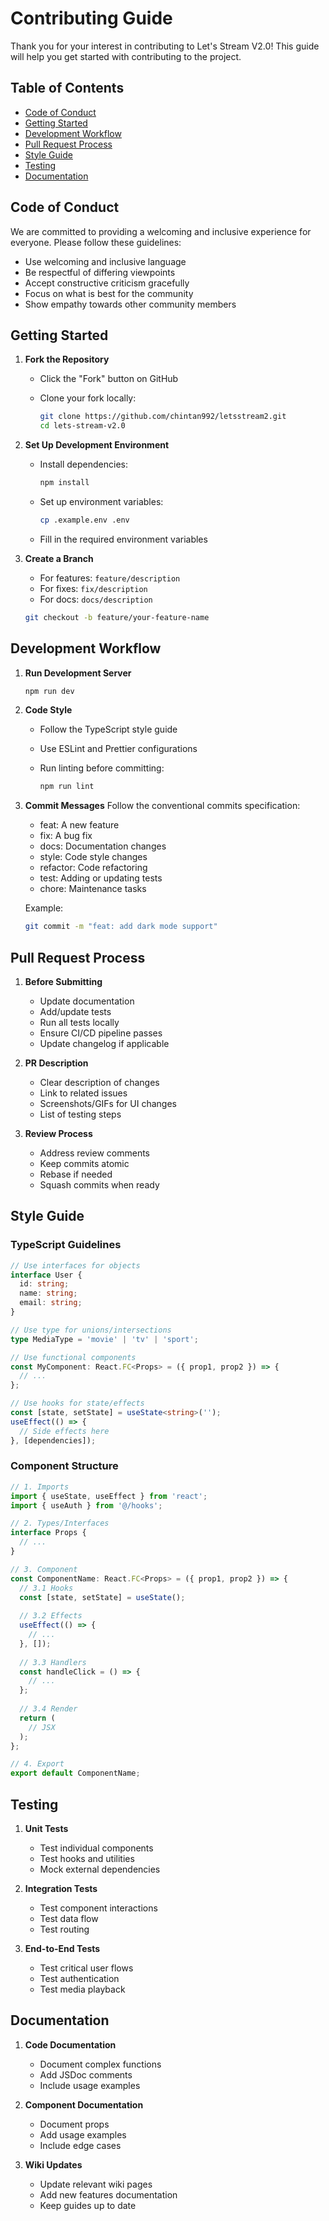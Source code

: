 
# Contributing Guide

Thank you for your interest in contributing to Let's Stream V2.0! This guide will help you get started with contributing to the project.

## Table of Contents

- [Code of Conduct](#code-of-conduct)
- [Getting Started](#getting-started)
- [Development Workflow](#development-workflow)
- [Pull Request Process](#pull-request-process)
- [Style Guide](#style-guide)
- [Testing](#testing)
- [Documentation](#documentation)

## Code of Conduct

We are committed to providing a welcoming and inclusive experience for everyone. Please follow these guidelines:

- Use welcoming and inclusive language
- Be respectful of differing viewpoints
- Accept constructive criticism gracefully
- Focus on what is best for the community
- Show empathy towards other community members

## Getting Started

1. **Fork the Repository**
   - Click the "Fork" button on GitHub
   - Clone your fork locally:

     ```bash
     git clone https://github.com/chintan992/letsstream2.git
     cd lets-stream-v2.0
     ```

2. **Set Up Development Environment**
   - Install dependencies:

     ```bash
     npm install
     ```

   - Set up environment variables:

     ```bash
     cp .example.env .env
     ```

   - Fill in the required environment variables

3. **Create a Branch**
   - For features: `feature/description`
   - For fixes: `fix/description`
   - For docs: `docs/description`

   ```bash
   git checkout -b feature/your-feature-name
   ```

## Development Workflow

1. **Run Development Server**

   ```bash
   npm run dev
   ```

2. **Code Style**
   - Follow the TypeScript style guide
   - Use ESLint and Prettier configurations
   - Run linting before committing:

     ```bash
     npm run lint
     ```

3. **Commit Messages**
   Follow the conventional commits specification:
   - feat: A new feature
   - fix: A bug fix
   - docs: Documentation changes
   - style: Code style changes
   - refactor: Code refactoring
   - test: Adding or updating tests
   - chore: Maintenance tasks

   Example:

   ```bash
   git commit -m "feat: add dark mode support"
   ```

## Pull Request Process

1. **Before Submitting**
   - Update documentation
   - Add/update tests
   - Run all tests locally
   - Ensure CI/CD pipeline passes
   - Update changelog if applicable

2. **PR Description**
   - Clear description of changes
   - Link to related issues
   - Screenshots/GIFs for UI changes
   - List of testing steps

3. **Review Process**
   - Address review comments
   - Keep commits atomic
   - Rebase if needed
   - Squash commits when ready

## Style Guide

### TypeScript Guidelines

```typescript
// Use interfaces for objects
interface User {
  id: string;
  name: string;
  email: string;
}

// Use type for unions/intersections
type MediaType = 'movie' | 'tv' | 'sport';

// Use functional components
const MyComponent: React.FC<Props> = ({ prop1, prop2 }) => {
  // ...
};

// Use hooks for state/effects
const [state, setState] = useState<string>('');
useEffect(() => {
  // Side effects here
}, [dependencies]);
```

### Component Structure

```typescript
// 1. Imports
import { useState, useEffect } from 'react';
import { useAuth } from '@/hooks';

// 2. Types/Interfaces
interface Props {
  // ...
}

// 3. Component
const ComponentName: React.FC<Props> = ({ prop1, prop2 }) => {
  // 3.1 Hooks
  const [state, setState] = useState();
  
  // 3.2 Effects
  useEffect(() => {
    // ...
  }, []);
  
  // 3.3 Handlers
  const handleClick = () => {
    // ...
  };
  
  // 3.4 Render
  return (
    // JSX
  );
};

// 4. Export
export default ComponentName;
```

## Testing

1. **Unit Tests**
   - Test individual components
   - Test hooks and utilities
   - Mock external dependencies

2. **Integration Tests**
   - Test component interactions
   - Test data flow
   - Test routing

3. **End-to-End Tests**
   - Test critical user flows
   - Test authentication
   - Test media playback

## Documentation

1. **Code Documentation**
   - Document complex functions
   - Add JSDoc comments
   - Include usage examples

2. **Component Documentation**
   - Document props
   - Add usage examples
   - Include edge cases

3. **Wiki Updates**
   - Update relevant wiki pages
   - Add new features documentation
   - Keep guides up to date
